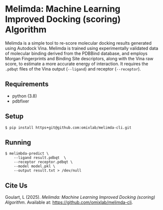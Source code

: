 # Melimda: Machine Learning Improved Docking (scoring) Algorithm

Melimda is a simple tool to re-score molecular docking results generated using
Autodock Vina. Melimda is trained using experimentally validated data of molecular
binding derived from the PDBBind database, and employs Morgan Fingerprints and 
Binding Site descriptors, along with the Vina raw score, to estimate a more
accurate energy of interaction. It requires the `.pdbqt` files of the Vina output (`--ligand`) and receptor (`--receptor`).

## Requirements

- python (3.8)
- pdbfixer

## Setup

```
$ pip install https+git@github.com:omixlab/melimda-cli.git
```

## Running

```
$ melimbda-predict \
    --ligand result.pdbqt  \
    --receptor receptor.pdbqt \
    --model model.pkl \
    --output result.txt > /dev/null
```

## Cite Us

Goulart, L (2025). *Melimda: Machine Learning Improved Docking (scoring) Algorithm*. Available at: https://github.com/omixlab/melimda-cli. 